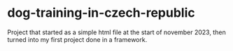 # dog-training-in-czech-republic
Project that started as a simple html file at the start of november 2023, then turned into my first project done in a framework.
